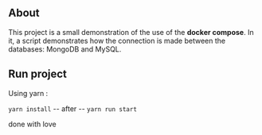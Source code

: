 ## About

This project is a small demonstration of the use of the **docker compose**. In it, a script demonstrates how the connection is made between the databases: MongoDB and MySQL.

## Run project
Using yarn :

``yarn install`` -- after --  ``yarn run start``

done with love